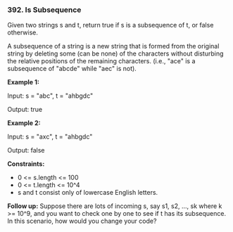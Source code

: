 ### 392. Is Subsequence

Given two strings s and t, return true if s is a subsequence of t, or false otherwise.

A subsequence of a string is a new string that is formed from the original string by deleting some (can be none) of the characters without disturbing the relative positions of the remaining characters. (i.e., "ace" is a subsequence of "abcde" while "aec" is not).

**Example 1:**

Input: s = "abc", t = "ahbgdc"

Output: true

**Example 2:**

Input: s = "axc", t = "ahbgdc"

Output: false

**Constraints:**
- 0 <= s.length <= 100
- 0 <= t.length <= 10^4
- s and t consist only of lowercase English letters.


**Follow up:** Suppose there are lots of incoming s, say s1, s2, ..., sk where k >= 10^9, and you want to check one by one to see if t has its subsequence. In this scenario, how would you change your code?